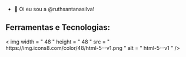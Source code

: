 - 👋 Oi eu sou a @ruthsantanasilva!

<h2>Ferramentas e Tecnologias:</h2>
< img  width = " 48 "  height = " 48 "  src = " https://img.icons8.com/color/48/html-5--v1.png "  alt = " html-5--v1 " />
          
          
 
          
          
          
          


<!---
ruthsantanasilva/ruthsantanasilva is a ✨ special ✨ repository because its `README.md` (this file) appears on your GitHub profile.
You can click the Preview link to take a look at your changes.
--->
